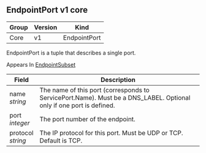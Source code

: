## EndpointPort v1 core

Group        | Version     | Kind
------------ | ---------- | -----------
Core | v1 | EndpointPort



EndpointPort is a tuple that describes a single port.

<aside class="notice">
Appears In  <a href="#endpointsubset-v1">EndpointSubset</a> </aside>

Field        | Description
------------ | -----------
name <br /> *string*  | The name of this port (corresponds to ServicePort.Name). Must be a DNS_LABEL. Optional only if one port is defined.
port <br /> *integer*  | The port number of the endpoint.
protocol <br /> *string*  | The IP protocol for this port. Must be UDP or TCP. Default is TCP.

